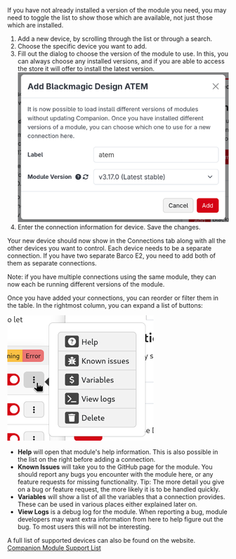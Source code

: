 If you have not already installed a version of the module you need, you may need to toggle the list to show those which are available, not just those which are installed.

1.  Add a new device, by scrolling through the list or through a search.
2.  Choose the specific device you want to add.
2.  Fill out the dialog to choose the version of the module to use. In this, you can always choose any installed versions, and if you are able to access the store it will offer to install the latest version.  
    ![Connection Add dialog](images/connection-add-dialog.png)
3.  Enter the connection information for device. Save the changes.

Your new device should now show in the Connections tab along with all the other devices you want to control.
Each device needs to be a separate connection. If you have two separate Barco E2, you need to add both of them as separate connections.

Note: if you have multiple connections using the same module, they can now each be running different versions of the module.

Once you have added your connections, you can reorder or filter them in the table. In the rightmost column, you can expand a list of buttons:

![Connections Popover](images/connection-popover.png?raw=true 'Connections Popover')

- **Help** will open that module's help information. This is also possible in the list on the right before adding a connection.
- **Known Issues** will take you to the GitHub page for the module. You should report any bugs you encounter with the module here, or any feature requests for missing functionality. Tip: The more detail you give on a bug or feature request, the more likely it is to be handled quickly.
- **Variables** will show a list of all the variables that a connection provides. These can be used in various places either explained later on.
- **View Logs** is a debug log for the module. When reporting a bug, module developers may want extra information from here to help figure out the bug. To most users this will not be interesting.

A full list of supported devices can also be found on the website. [Companion Module Support List](https://bitfocus.io/connections)
